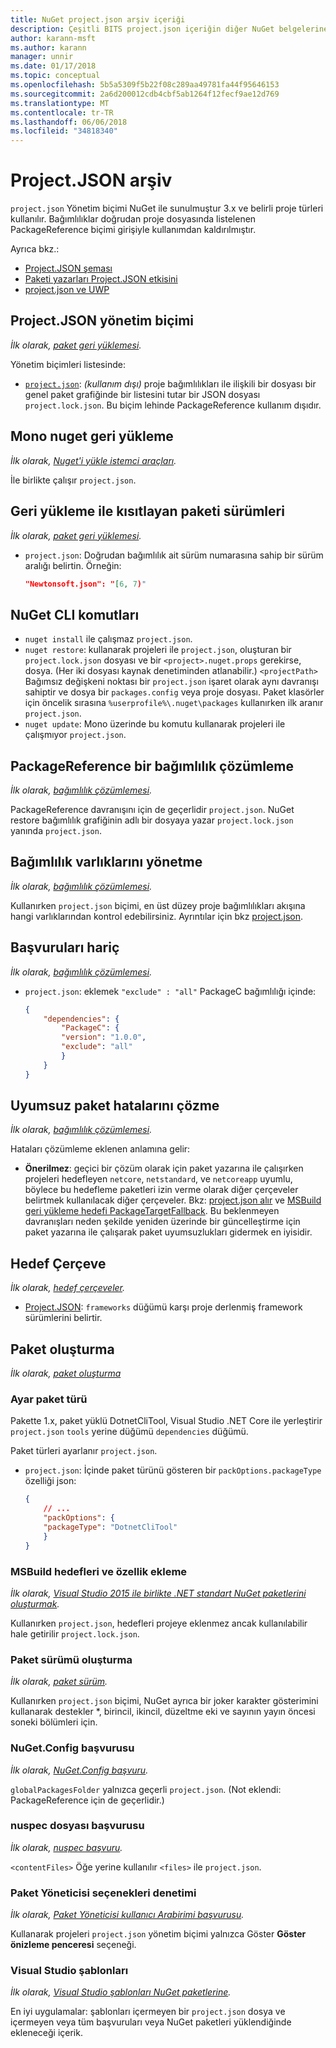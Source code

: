 ```yaml
---
title: NuGet project.json arşiv içeriği
description: Çeşitli BITS project.json içeriğin diğer NuGet belgelerine alanlarından kaldırıldı.
author: karann-msft
ms.author: karann
manager: unnir
ms.date: 01/17/2018
ms.topic: conceptual
ms.openlocfilehash: 5b5a5309f5b22f08c289aa49781fa44f95646153
ms.sourcegitcommit: 2a6d200012cdb4cbf5ab1264f12fecf9ae12d769
ms.translationtype: MT
ms.contentlocale: tr-TR
ms.lasthandoff: 06/06/2018
ms.locfileid: "34818340"
---
```

# <a name="projectjson-archive"></a>Project.JSON arşiv

`project.json` Yönetim biçimi NuGet ile sunulmuştur 3.x ve belirli proje türleri kullanılır. Bağımlılıklar doğrudan proje dosyasında listelenen PackageReference biçimi girişiyle kullanımdan kaldırılmıştır.

Ayrıca bkz.:

- [Project.JSON şeması](project-json.md)
- [Paketi yazarları Project.JSON etkisini](project-json-impact.md)
- [project.json ve UWP](project-json-and-uwp.md)

## <a name="projectjson-management-format"></a>Project.JSON yönetim biçimi

*İlk olarak, [paket geri yüklemesi](../what-is-nuget.md).*

Yönetim biçimleri listesinde:

- [`project.json`](project-json.md): *(kullanım dışı)* proje bağımlılıkları ile ilişkili bir dosyası bir genel paket grafiğinde bir listesini tutar bir JSON dosyası `project.lock.json`. Bu biçim lehinde PackageReference kullanım dışıdır.

## <a name="nuget-restore-on-mono"></a>Mono nuget geri yükleme

*İlk olarak, [Nuget'i yükle istemci araçları](../install-nuget-client-tools.md).*

İle birlikte çalışır `project.json`.

## <a name="constraining-package-versions-with-restore"></a>Geri yükleme ile kısıtlayan paketi sürümleri

*İlk olarak, [paket geri yüklemesi](../consume-packages/package-restore.md#constraining-package-versions-with-restore).*

- `project.json`: Doğrudan bağımlılık ait sürüm numarasına sahip bir sürüm aralığı belirtin. Örneğin:

    ```json
    "Newtonsoft.json": "[6, 7)"
    ```

## <a name="nuget-cli-commands"></a>NuGet CLI komutları

- `nuget install` ile çalışmaz `project.json`.
- `nuget restore`: kullanarak projeleri ile `project.json`, oluşturan bir `project.lock.json` dosyası ve bir `<project>.nuget.props` gerekirse, dosya. (Her iki dosyası kaynak denetiminden atlanabilir.) `<projectPath>` Bağımsız değişkeni noktası bir `project.json` işaret olarak aynı davranışı sahiptir ve dosya bir `packages.config` veya proje dosyası. Paket klasörler için öncelik sırasına `%userprofile%\.nuget\packages` kullanırken ilk aranır `project.json`.
- `nuget update`: Mono üzerinde bu komutu kullanarak projeleri ile çalışmıyor `project.json`.

## <a name="dependency-resolution-with-packagereference"></a>PackageReference bir bağımlılık çözümleme

*İlk olarak, [bağımlılık çözümlemesi](../consume-packages/dependency-resolution.md#dependency-resolution-with-packagereference).*

PackageReference davranışını için de geçerlidir `project.json`. NuGet restore bağımlılık grafiğinin adlı bir dosyaya yazar `project.lock.json` yanında `project.json`.

## <a name="managing-dependency-assets"></a>Bağımlılık varlıklarını yönetme

*İlk olarak, [bağımlılık çözümlemesi](../consume-packages/dependency-resolution.md#managing-dependency-assets).*

Kullanırken `project.json` biçimi, en üst düzey proje bağımlılıkları akışına hangi varlıklarından kontrol edebilirsiniz. Ayrıntılar için bkz [project.json](project-json.md).

## <a name="excluding-references"></a>Başvuruları hariç

*İlk olarak, [bağımlılık çözümlemesi](../consume-packages/dependency-resolution.md#excluding-references).*

- `project.json`: eklemek `"exclude" : "all"` PackageC bağımlılığı içinde:

    ```json
    {
        "dependencies": {
            "PackageC": {
            "version": "1.0.0",
            "exclude": "all"
            }
        }
    }
    ```

## <a name="resolving-incompatible-package-errors"></a>Uyumsuz paket hatalarını çözme

*İlk olarak, [bağımlılık çözümlemesi](../consume-packages/dependency-resolution.md#resolving-incompatible-package-errors).*

Hataları çözümleme eklenen anlamına gelir:

- **Önerilmez**: geçici bir çözüm olarak için paket yazarına ile çalışırken projeleri hedefleyen `netcore`, `netstandard`, ve `netcoreapp` uyumlu, böylece bu hedefleme paketleri izin verme olarak diğer çerçeveler belirtmek kullanılacak diğer çerçeveler. Bkz: [project.json alır](project-json.md#imports) ve [MSBuild geri yükleme hedefi PackageTargetFallback](../reference/msbuild-targets.md#packagetargetfallback). Bu beklenmeyen davranışları neden şekilde yeniden üzerinde bir güncelleştirme için paket yazarına ile çalışarak paket uyumsuzlukları gidermek en iyisidir.

## <a name="target-frameworks"></a>Hedef Çerçeve

*İlk olarak, [hedef çerçeveler](../reference/target-frameworks.md).*

- [Project.JSON](project-json.md): `frameworks` düğümü karşı proje derlenmiş framework sürümlerini belirtir.

## <a name="creating-a-package"></a>Paket oluşturma

*İlk olarak, [paket oluşturma](../create-packages/creating-a-package.md)*

### <a name="setting-a-package-type"></a>Ayar paket türü

Pakette 1.x, paket yüklü DotnetCliTool, Visual Studio .NET Core ile yerleştirir `project.json` `tools` yerine düğümü `dependencies` düğümü.

Paket türleri ayarlanır `project.json`.

- `project.json`: İçinde paket türünü gösteren bir `packOptions.packageType` özelliği json:

    ```json
    {
        // ...
        "packOptions": {
        "packageType": "DotnetCliTool"
        }
    }
    ```

### <a name="adding-targets-and-props-for-msbuild"></a>MSBuild hedefleri ve özellik ekleme

*İlk olarak, [Visual Studio 2015 ile birlikte .NET standart NuGet paketlerini oluşturmak](../guides/create-net-standard-packages-vs2015.md).*

Kullanırken `project.json`, hedefleri projeye eklenmez ancak kullanılabilir hale getirilir `project.lock.json`.

### <a name="package-versioning"></a>Paket sürümü oluşturma

*İlk olarak, [paket sürüm](../reference/package-versioning.md).*

Kullanırken `project.json` biçimi, NuGet ayrıca bir joker karakter gösterimini kullanarak destekler \*, birincil, ikincil, düzeltme eki ve sayının yayın öncesi soneki bölümleri için.

### <a name="nugetconfig-reference"></a>NuGet.Config başvurusu

*İlk olarak, [NuGet.Config başvuru](../reference/nuget-config-file.md).*

`globalPackagesFolder` yalnızca geçerli `project.json`. (Not eklendi: PackageReference için de geçerlidir.)

### <a name="nuspec-file-reference"></a>nuspec dosyası başvurusu

*İlk olarak, [nuspec başvuru](../reference/nuspec.md).*

`<contentFiles>` Öğe yerine kullanılır `<files>` ile `project.json`.

### <a name="package-manager-options-control"></a>Paket Yöneticisi seçenekleri denetimi

*İlk olarak, [Paket Yöneticisi kullanıcı Arabirimi başvurusu](../tools/package-manager-ui.md).*

Kullanarak projeleri `project.json` yönetim biçimi yalnızca Göster **Göster önizleme penceresi** seçeneği.

### <a name="visual-studio-templates"></a>Visual Studio şablonları

*İlk olarak, [Visual Studio şablonları NuGet paketlerine](../visual-studio-extensibility/visual-studio-templates.md).*

En iyi uygulamalar: şablonları içermeyen bir `project.json` dosya ve içermeyen veya tüm başvuruları veya NuGet paketleri yüklendiğinde ekleneceği içerik.